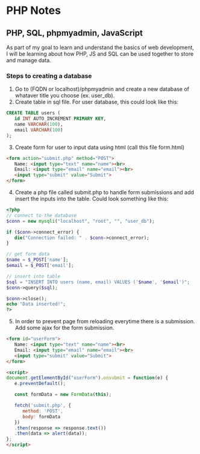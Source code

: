 # PHP Notes

## PHP, SQL, phpmyadmin, JavaScript

As part of my goal to learn and understand the basics of web development, I will be learning about how PHP, JS and SQL can be used together to store and manage data. 

### Steps to creating a database
1. Go to (FQDN or localhost)/phpmyadmin and create a new database of whataver title you choose (ex. user_db). 
2. Create table in sql file. For user database, this could look like this: 
```sql
CREATE TABLE users (
   id INT AUTO_INCREMENT PRIMARY KEY,
   name VARCHAR(100),
   email VARCHAR(100)
);
```
3. Create form for user to input data using html (call this file form.html)
```html
<form action="submit.php" method="POST">
   Name: <input type="text" name="name"><br>
   Email: <input type="email" name="email"><br>
   <input type="submit" value="Submit">
</form>
```
4. Create a php file called submit.php to handle form submissions and add insert the inputs into the table. Could look something like this:
```php
<?php
// connect to the database
$conn = new mysqli("localhost", "root", "", "user_db");

if ($conn->connect_error) {
   die("Connection failed: " . $conn->connect_error);
}

// get form data
$name = $_POST['name'];
$email = $_POST['email'];

// insert into table
$sql = "INSERT INTO users (name, email) VALUES ('$name', '$email')";
$conn->query($sql);

$conn->close();
echo "Data inserted!";
?>
```
5. In order to prevent page from reloading everytime there is a submission. Add some ajax for the form submission.
```html
<form id="userForm">
   Name: <input type="text" name="name"><br>
   Email: <input type="email" name="email"><br>
   <input type="submit" value="Submit">
</form>

<script>
document.getElementById("userForm").onsubmit = function(e) {
   e.preventDefault();

   const formData = new FormData(this);

   fetch('submit.php', {
      method: 'POST',
      body: formData
   })
   .then(response => response.text())
   .then(data => alert(data));
};
</script>
```